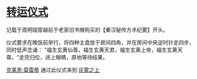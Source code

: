 # [转运仪式](../仪式及秘术/转运仪式.md)

记载于周明瑞穿越前于老家旧书摊购买的【秦汉秘传方术纪要】开头。

仪式要求在晚饭前举行，将四种主食放于房间四角，并在房间中央逆时针走四步，同时低声念诵：
"福生玄黄仙尊，福生玄黄天君，福生玄黄上帝，福生玄黄天尊。"走完归位，闭上眼睛，原地等待结果。

[克莱恩·莫雷蒂](../主角身份/克莱恩·莫雷蒂.md) 通过此仪式来到 [灰雾之上](../特殊地点/灰雾之上.md)
